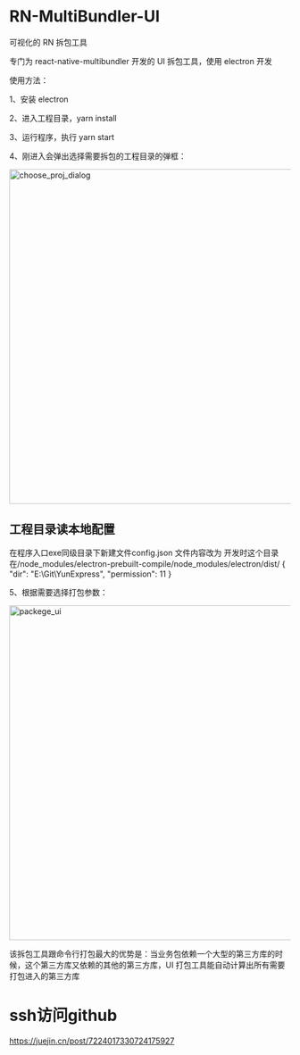 # RN-MultiBundler-UI

可视化的 RN 拆包工具

专门为 react-native-multibundler 开发的 UI 拆包工具，使用 electron 开发

使用方法：

1、安装 electron

2、进入工程目录，yarn install

3、运行程序，执行 yarn start

4、刚进入会弹出选择需要拆包的工程目录的弹框：

<img src="https://github.com/smallnew/RN-MultiBundler-UI/raw/master/readme/choose_proj_dialog.jpg" width="600" alt="choose_proj_dialog"></img>

## 工程目录读本地配置
在程序入口exe同级目录下新建文件config.json 文件内容改为
开发时这个目录在/node_modules/electron-prebuilt-compile/node_modules/electron/dist/
{
    "dir": "E:\\Git\\YunExpress",
    "permission": 11
}

5、根据需要选择打包参数：

<img src="https://github.com/smallnew/RN-MultiBundler-UI/raw/master/readme/packege_ui.jpg" width="600" alt="packege_ui"></img>

该拆包工具跟命令行打包最大的优势是：当业务包依赖一个大型的第三方库的时候，这个第三方库又依赖的其他的第三方库，UI 打包工具能自动计算出所有需要打包进入的第三方库

# ssh访问github
https://juejin.cn/post/7224017330724175927
